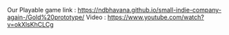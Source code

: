 Our Playable game link : https://ndbhavana.github.io/small-indie-company-again-/Gold%20prototype/
Video : https://www.youtube.com/watch?v=okXlsKhCLCg
